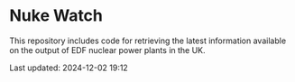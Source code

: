 # Nuke Watch

This repository includes code for retrieving the latest information available on the output of EDF nuclear power plants in the UK.

Last updated: 2024-12-02 19:12
